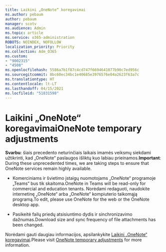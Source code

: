 ```yaml
---
title: Laikini „OneNote“ koregavimai
ms.author: pebaum
author: pebaum
manager: scotv
ms.audience: Admin
ms.topic: article
ms.service: o365-administration
ROBOTS: NOINDEX, NOFOLLOW
localization_priority: Priority
ms.collection: Adm_O365
ms.custom:
- "9002315"
- "4508"
ms.openlocfilehash: 5586a7b1f87c4cd747f6694641077b90c7ed956c
ms.sourcegitcommit: 8bc60ec34bc1e40685e3976576e04a2623f63a7c
ms.translationtype: HT
ms.contentlocale: lt-LT
ms.lasthandoff: 04/15/2021
ms.locfileid: "51831598"
---
```

# <a name="onenote-temporary-adjustments"></a><span data-ttu-id="95754-102">Laikini „OneNote“ koregavimai</span><span class="sxs-lookup"><span data-stu-id="95754-102">OneNote temporary adjustments</span></span>

<span data-ttu-id="95754-103">**Svarbu**: šiais precedento neturinčiais laikais imamės veiksmų siekdami užtikrinti, kad „OneNote“ paslaugos išliktų kuo labiau prieinamos.</span><span class="sxs-lookup"><span data-stu-id="95754-103">**Important**: During these unprecedented times, we are taking steps to ensure that OneNote services remain highly available.</span></span>

- <span data-ttu-id="95754-104">Komerciniams ir švietimo įstaigų nuomotojams „OneNote“ programoje „Teams“ bus tik skaitoma.</span><span class="sxs-lookup"><span data-stu-id="95754-104">OneNote in Teams will be read-only for commercial and education tenants.</span></span> <span data-ttu-id="95754-105">Norėdami redaguoti, naudokite internetinę „OneNote“ arba „OneNote“ kompiuterio taikomąją programą.</span><span class="sxs-lookup"><span data-stu-id="95754-105">To edit, please use OneNote for the web or the OneNote desktop app.</span></span>

- <span data-ttu-id="95754-106">Pasikeitė failų priedų atsisiuntimo dydis ir sinchronizavimo dažnumas.</span><span class="sxs-lookup"><span data-stu-id="95754-106">Download size and sync frequency of file attachments has been changed.</span></span>

<span data-ttu-id="95754-107">Norėdami gauti daugiau informacijos, apsilankykite [Laikini „OneNote“ koregavimai](https://techcommunity.microsoft.com/t5/onenote-service-updates/awareness-of-temporary-adjustments-in-microsoft-onenote/m-p/1248100).</span><span class="sxs-lookup"><span data-stu-id="95754-107">Please visit [OneNote temporary adjustments](https://techcommunity.microsoft.com/t5/onenote-service-updates/awareness-of-temporary-adjustments-in-microsoft-onenote/m-p/1248100) for more information.</span></span>
